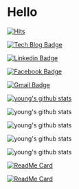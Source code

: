 # Hello

 <div>
	
  [![Hits](https://hits.seeyoufarm.com/api/count/incr/badge.svg?url=https%3A%2F%2Fgithub.com%2Fyoungsoo23)](https://hits.seeyoufarm.com) 
  
  [![Tech Blog Badge](http://img.shields.io/badge/-Tech%20blog-black?style=flat-square&logo=github&link=https://https://github.com/youngsoo23/)](https://github.com/youngsoo23/)
	
  [![Linkedin Badge](https://img.shields.io/badge/-LinkedIn-blue?style=flat-square&logo=Linkedin&logoColor=white&link=https://www.linkedin.com/in/young-soo-oh-2364a8135/)](https://www.linkedin.com/in/young-soo-oh-2364a8135/)
	
  [![Facebook Badge](https://img.shields.io/badge/facebook-1877f2?style=flat-square&logo=facebook&logoColor=white&link=https://www.facebook.com/zzsza)](https://www.facebook.com/zzsza)
	
	
  [![Gmail Badge](https://img.shields.io/badge/Gmail-d14836?style=flat-square&logo=Gmail&logoColor=white&link=mailto:oh.youngsoo23@gmail.com)](mailto:oh.youngsoo23@gmail.com)
  
[![young's github stats](https://github-readme-stats.vercel.app/api?username=youngsoo23)](https://github.com/youngsoo23/gitYoung)

![young's github stats](https://github-readme-stats.vercel.app/api?username=youngsoo23&hide=contribs,prs)

![young's github stats](https://github-readme-stats.vercel.app/api?username=youngsoo23&count_private=true)

![young's github stats](https://github-readme-stats.vercel.app/api?username=youngsoo23&show_icons=true)

![young's github stats](https://github-readme-stats.vercel.app/api?username=youngsoo23&show_icons=true&theme=radical)

[![ReadMe Card](https://github-readme-stats.vercel.app/api/pin/?username=youngsoo23&repo=gitYoung)](https://github.com/youngsoo23/gitYoung)

[![ReadMe Card](https://github-readme-stats.vercel.app/api/pin/?username=hodoolabs&repo=GSP-V2-backoffice)](https://github.com/hodoolabs/GSP-V2-backoffice)

		
</div>
